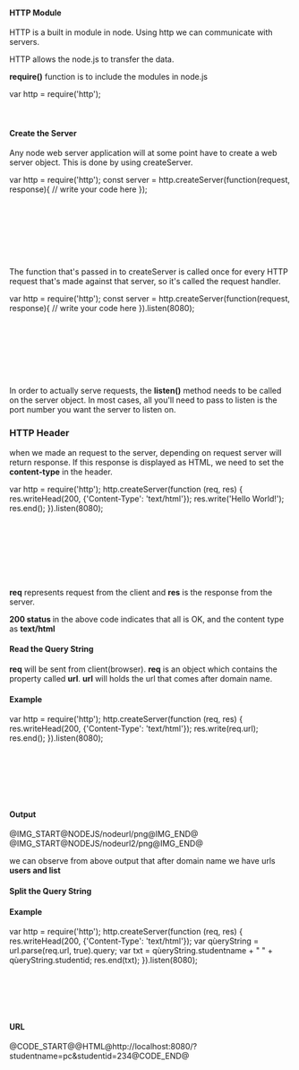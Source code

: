 <h4>HTTP Module</h4>
<p>HTTP is a built in module in node. Using http we can communicate with servers.</p>
<p>HTTP allows the node.js to transfer the data.</p>
<p><b>require()</b> function is to include the modules in node.js</p>
<section>  
    <div  ui-ace ="{useWrapMode: 'true', showGutter : 'true', theme:'monokai', mode: 'javascript', previewId:'preview1',
		rendererOptions: { fontSize: 16 },
		advanced: { highlightActiveLine: true}
	}" style="min-height:50px;"><!-- Try change href value and see -->
	var http = require('http');
	</div>
</section>
<h4>Create the Server</h4>
<p>Any node web server application will at some point have to create a web server object. This is done by using createServer.</p>
<section>  
    <div  ui-ace ="{useWrapMode: 'true', showGutter : 'true', theme:'monokai', mode: 'javascript', previewId:'preview2',
		rendererOptions: { fontSize: 16 },
		advanced: { highlightActiveLine: true}
	}" style="min-height:150px;"><!-- Try change href value and see -->
	var http = require('http');
	const server = http.createServer(function(request, response){
	  // write your code here
	});
	</div>
</section>
<p>The function that's passed in to createServer is called once for every HTTP request that's made against that server, so it's called the request handler.</p>
<section>  
    <div  ui-ace ="{useWrapMode: 'true', showGutter : 'true', theme:'monokai', mode: 'javascript', previewId:'preview3',
		rendererOptions: { fontSize: 16 },
		advanced: { highlightActiveLine: true}
	}" style="min-height:150px;"><!-- Try change href value and see -->
	var http = require('http');
	const server = http.createServer(function(request, response){
	  // write your code here
	}).listen(8080);
	</div>
</section>
<p>In order to actually serve requests, the <b>listen()</b> method needs to be called on the server object. In most cases, all you'll need to pass to listen is the port number you want the server to listen on.</p>
<h3>HTTP Header</h3>
<p>when we made an request to the server, depending on request server will return response. If this response is displayed as HTML, we need to set the <b>content-type</b> in the header.</p>
<section>  
    <div  ui-ace ="{useWrapMode: 'true', showGutter : 'true', theme:'monokai', mode: 'javascript', previewId:'preview4',
		rendererOptions: { fontSize: 16 },
		advanced: { highlightActiveLine: true}
	}" style="min-height:170px;"><!-- Try change href value and see -->
	var http = require('http');
	http.createServer(function (req, res) {
	  res.writeHead(200, {'Content-Type': 'text/html'});
	  res.write('Hello World!');
	  res.end();
	}).listen(8080);
	</div>
</section>
<p><b>req</b> represents request from the client and <b>res</b> is the response from the server.</p>
<p><b>200 status </b>in the above code indicates that all is OK, and the content type as <b>text/html</b></p>
<h4>Read the Query String</h4>
<p><b>req</b> will be sent from client(browser). <b>req</b> is an object which contains the property called <b>url</b>. <b>url</b> will holds the url that comes after domain name. </p>
<h4>Example</h4>
<section>  
    <div  ui-ace ="{useWrapMode: 'true', showGutter : 'true', theme:'monokai', mode: 'javascript', previewId:'preview5',
		rendererOptions: { fontSize: 16 },
		advanced: { highlightActiveLine: true}
	}" style="min-height:150px;"><!-- Try change href value and see -->
	var http = require('http');
	http.createServer(function (req, res) {
	  res.writeHead(200, {'Content-Type': 'text/html'});
	  res.write(req.url);
	  res.end();
	}).listen(8080);
	</div>
</section>
<h4>Output</h4>
@IMG_START@NODEJS/nodeurl/png@IMG_END@
@IMG_START@NODEJS/nodeurl2/png@IMG_END@
<p>we can observe from above output that after domain name we have urls <b>users and list</b></p>
<h4>Split the Query String</h4>
<h4>Example</h4>
<section>  
    <div  ui-ace ="{useWrapMode: 'true', showGutter : 'true', theme:'monokai', mode: 'javascript', previewId:'preview6',
		rendererOptions: { fontSize: 16 },
		advanced: { highlightActiveLine: true}
	}" style="min-height:150px;"><!-- Try change href value and see -->
	var http = require('http');
	http.createServer(function (req, res) {
	  res.writeHead(200, {'Content-Type': 'text/html'});
	   var qùeryString = url.parse(req.url, true).query;
  		var txt = qùeryString.studentname + " " + qùeryString.studentid;
	 	 res.end(txt);
	}).listen(8080);
	</div>
</section>
<h4>URL</h4>
@CODE_START@@HTML@http://localhost:8080/?studentname=pc&studentid=234@CODE_END@	
